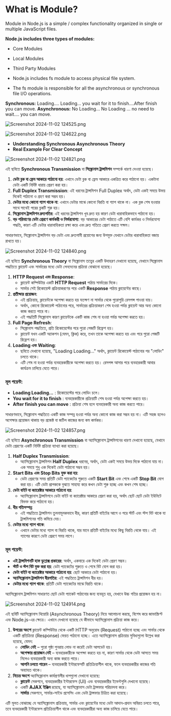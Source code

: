 
# **What is Module?**

Module in Node.js is a simple / complex functionality organized in single or multiple JavaScript files.

**Node.js includes three types of modules:**
- Core Modules
- Local Modules
- Third Party Modules

- Node.js includes fs module to access physical file system.
- The fs module is responsible for all the asynchronous or synchronous file I/O operations.

**Synchronous:**   Loading…. Loading… you wait for it to finish….After finish you can move.
**Asynchronous:**  No Loading… No Loading … no need to wait…. you can move.

![Screenshot 2024-11-02 124525.png](https://prod-files-secure.s3.us-west-2.amazonaws.com/5a4b045f-ac19-493c-832a-3cb357cda128/e4e6b7f9-1fb5-418b-8379-8cdbefeb184a/Screenshot_2024-11-02_124525.png)

![Screenshot 2024-11-02 124622.png](https://prod-files-secure.s3.us-west-2.amazonaws.com/5a4b045f-ac19-493c-832a-3cb357cda128/f2c435bf-b85f-4f37-95ff-b8bd5c1927e5/Screenshot_2024-11-02_124622.png)

- **Understanding Synchronous Asynchronous Theory**
- **Real Example For Clear Concept**

![Screenshot 2024-11-02 124821.png](https://prod-files-secure.s3.us-west-2.amazonaws.com/5a4b045f-ac19-493c-832a-3cb357cda128/fa16fe8d-53de-4056-8a8e-a0089c35b728/Screenshot_2024-11-02_124821.png)

এই ছবিতে **Synchronous Transmission** বা **সিঙ্ক্রোনাস ট্রান্সমিশন** সম্পর্কে ধারণা দেওয়া হয়েছে।

1. **ডেটা ব্লক বা ফ্রেম আকারে পাঠানো হয়**: এখানে ডেটা ব্লক বা ফ্রেম আকারে একত্রিত করে পাঠানো হয়। একটানা ডেটা একটি নির্দিষ্ট ধারায় প্রেরণ করা হয়।
2. **Full Duplex Transmission**: এই ধরনের ট্রান্সমিশন Full Duplex অর্থাৎ, ডেটা একই সময়ে উভয় দিকেই পাঠানো ও গ্রহণ করা সম্ভব হয়।
3. **ডেটার মধ্যে কোনো গ্যাপ থাকে না**: এখানে ডেটার মাঝে কোনো বিরতি বা গ্যাপ থাকে না। এক ব্লক শেষ হওয়ার সাথে সাথেই পরের ব্লকটি শুরু হয়।
4. **সিঙ্ক্রোনাস ট্রান্সমিশন দ্রুতগতির**: এই ধরনের ট্রান্সমিশন খুব দ্রুত হয় কারণ ডেটা ধারাবাহিকভাবে পাঠানো হয়।
5. **বড় পরিমাণের ডেটা প্রেরণে কার্যকরী ও নির্ভরযোগ্য**: বড় আকারের ডেটা পাঠাতে এটি বেশি কার্যকর ও নির্ভরযোগ্য পদ্ধতি, কারণ এটি ডেটার ধারাবাহিকতা রক্ষা করে এবং দ্রুত গতিতে প্রেরণ করতে সক্ষম।

সাধারণভাবে, সিঙ্ক্রোনাস ট্রান্সমিশন বড় ডেটা এবং দ্রুতগামী প্রয়োগের জন্য উপযুক্ত যেখানে ডেটার ধারাবাহিকতা বজায় রাখতে হয়।

![Screenshot 2024-11-02 124840.png](https://prod-files-secure.s3.us-west-2.amazonaws.com/5a4b045f-ac19-493c-832a-3cb357cda128/78952e6d-4239-4c87-b4d4-415b0d93168c/Screenshot_2024-11-02_124840.png)

এই ছবিতে **Synchronous Theory** বা সিঙ্ক্রোনাস তত্ত্বের একটি উদাহরণ দেখানো হয়েছে, যেখানে সিঙ্ক্রোনাস পদ্ধতিতে ক্লায়েন্ট এবং সার্ভারের মধ্যে ডেটা লেনদেনের প্রক্রিয়া বোঝানো হয়েছে।

1. **HTTP Request এবং Response**:
    - ক্লায়েন্ট কম্পিউটার একটি **HTTP Request** পাঠায় সার্ভারের দিকে।
    - সার্ভার সেই রিকোয়েস্ট প্রক্রিয়াকরণের পরে একটি **Response** পাঠায় ক্লায়েন্টের কাছে।
2. **প্রতীক্ষার প্রয়োজন**:
    - এই প্রক্রিয়ায়, ক্লায়েন্টকে অপেক্ষা করতে হয় যতক্ষণ না সার্ভার থেকে পুরোপুরি রেসপন্স পাওয়া যায়।
    - অর্থাৎ, কোনো রিকোয়েস্ট পাঠানোর পরে, সার্ভারের প্রক্রিয়াকরণ শেষ হওয়া পর্যন্ত ক্লায়েন্ট আর অন্য কোনো কাজ করতে পারে না।
    - এই পদ্ধতিটি সিঙ্ক্রোনাস কারণ ক্লায়েন্টকে একটি কাজ শেষ না হওয়া পর্যন্ত অপেক্ষা করতে হয়।
3. **Full Page Refresh**:
    - সিঙ্ক্রোনাস পদ্ধতিতে, প্রতি রিকোয়েস্টের পরে পুরো পেজটি রিফ্রেশ হয়।
    - ক্লায়েন্ট যখন একটি অ্যাকশন (যেমন, ক্লিক) করে, তখন তাকে অপেক্ষা করতে হয় এবং পরে পুরো পেজটি রিফ্রেশ হয়।
4. **Loading এবং Waiting**:
    - ছবিতে দেখানো হয়েছে, "Loading Loading..." অর্থাৎ, ক্লায়েন্ট রিকোয়েস্ট পাঠানোর পর "লোডিং" চলতে থাকে।
    - এটি শেষ না হওয়া পর্যন্ত ব্যবহারকারীকে অপেক্ষা করতে হয়। রেসপন্স আসার পরে ব্যবহারকারী আবার কার্যক্রম চালিয়ে যেতে পারে।

### মূল পয়েন্ট:

- **Loading Loading...** : রিকোয়েস্টের পরে লোডিং চলে।
- **You wait for it to finish** : ব্যবহারকারীকে প্রক্রিয়াটি শেষ হওয়া পর্যন্ত অপেক্ষা করতে হয়।
- **After finish you can move** : প্রক্রিয়া শেষ হলে ব্যবহারকারী অন্য কাজ করতে পারে।

সাধারণভাবে, সিঙ্ক্রোনাস পদ্ধতিতে একটি কাজ সম্পন্ন হওয়া পর্যন্ত অন্য কোনো কাজ করা সম্ভব হয় না। এটি সহজ হলেও অপেক্ষার প্রয়োজন থাকায় বড় প্রজেক্ট বা জটিল কাজের জন্য কম কার্যকর।

![Screenshot 2024-11-02 124857.png](https://prod-files-secure.s3.us-west-2.amazonaws.com/5a4b045f-ac19-493c-832a-3cb357cda128/7c873ff9-a210-479a-b30f-35d5d4664f46/Screenshot_2024-11-02_124857.png)

এই ছবিতে **Asynchronous Transmission** বা অ্যাসিঙ্ক্রোনাস ট্রান্সমিশনের ধারণা দেখানো হয়েছে, যেখানে ডেটা প্রেরণের একটি নির্দিষ্ট প্রক্রিয়া ব্যাখ্যা করা হয়েছে।

1. **Half Duplex Transmission**:
    - অ্যাসিঙ্ক্রোনাস ট্রান্সমিশন **Half Duplex** ধরনের, অর্থাৎ, ডেটা একই সময়ে উভয় দিকে পাঠানো যায় না। এক সময়ে শুধু এক দিকেই ডেটা পাঠানো সম্ভব হয়।
2. **Start Bits এবং Stop Bits যুক্ত করা হয়**:
    - ডেটা প্রেরণের সময় প্রতিটি ডেটা প্যাকেটের শুরুতে একটি **Start Bit** এবং শেষে একটি **Stop Bit** যোগ করা হয়। এটি ডেটা প্রাপককে বুঝতে সাহায্য করে কখন ডেটা শুরু হচ্ছে এবং কখন শেষ হচ্ছে।
3. **ডেটা বাইট বা ক্যারেক্টার আকারে পাঠানো হয়**:
    - অ্যাসিঙ্ক্রোনাস ট্রান্সমিশনে ডেটা বাইট বা ক্যারেক্টার আকারে প্রেরণ করা হয়, অর্থাৎ ছোট ছোট ডেটা ইউনিটে বিভক্ত করে পাঠানো হয়।
4. **ধীর গতিসম্পন্ন**:
    - এই পদ্ধতিতে ট্রান্সমিশন তুলনামূলকভাবে ধীর, কারণ প্রতিটি বাইটের আগে ও পরে স্টার্ট এবং স্টপ বিট থাকে যা ট্রান্সমিশনের গতি কমিয়ে দেয়।
5. **ডেটার মধ্যে গ্যাপ থাকে**:
    - এখানে ডেটার মধ্যে গ্যাপ বা বিরতি থাকে, যার মানে প্রতিটি বাইটের মধ্যে কিছু বিরতি থেকে যায়। এই গ্যাপের কারণে ডেটা প্রেরণে সময় লাগে।

### মূল পয়েন্ট:

- **এই ট্রান্সমিশনটি হাফ ডুপ্লেক্স প্রকারের**: অর্থাৎ, একবারে এক দিকেই ডেটা প্রেরণ সম্ভব।
- **স্টার্ট ও স্টপ বিট যুক্ত করা হয়**: ডেটা প্যাকেটের শুরুতে ও শেষে বিট যোগ করা হয়।
- **ডেটা বাইট বা ক্যারেক্টার আকারে পাঠানো হয়**: ছোট আকারে ডেটা পাঠানো হয়।
- **অ্যাসিঙ্ক্রোনাস ট্রান্সমিশন ধীরগতির**: এই পদ্ধতিতে ট্রান্সমিশন ধীর হয়।
- **ডেটার মধ্যে গ্যাপ থাকে**: প্রতিটি ডেটা প্যাকেটের মাঝে বিরতি থাকে।

অ্যাসিঙ্ক্রোনাস ট্রান্সমিশন সাধারণত ছোট ডেটা প্যাকেট পাঠানোর জন্য ব্যবহৃত হয়, যেখানে উচ্চ গতির প্রয়োজন হয় না।

![Screenshot 2024-11-02 124914.png](https://prod-files-secure.s3.us-west-2.amazonaws.com/5a4b045f-ac19-493c-832a-3cb357cda128/9327618a-9e76-4f7b-a2af-1eec0e1b08a6/Screenshot_2024-11-02_124914.png)

এই ছবিটি অ্যাসিঙ্ক্রোনাস থিয়োরি (Asynchronous Theory) নিয়ে আলোচনা করছে, বিশেষ করে জাভাস্ক্রিপ্ট এবং Node.js-এর ক্ষেত্রে। এখানে দেখানো হয়েছে যে কীভাবে অ্যাসিঙ্ক্রোনাস প্রক্রিয়া কাজ করে।

1. **উপরের অংশে** ক্লায়েন্ট কম্পিউটার থেকে একটি HTTP অনুরোধ (Request) পাঠানো হচ্ছে এবং সার্ভার থেকে একটি প্রতিক্রিয়া (Response) ফেরত পাঠানো হচ্ছে। এতে অ্যাসিঙ্ক্রোনাস প্রক্রিয়ার সুবিধাগুলো উল্লেখ করা হয়েছে, যেমন:
    - **লোডিং নেই** – পুরো পৃষ্ঠা পুনরায় লোড না করেই ডেটা আপডেট হয়।
    - **অপেক্ষার প্রয়োজন নেই** – ব্যবহারকারীকে অপেক্ষা করতে হয় না, কারণ সার্ভার থেকে ডেটা আসতে সময় নিলেও ব্যবহারকারী অন্য কাজ করতে পারে।
    - **আপনি চলতে পারেন** – ব্যবহারকারী ইন্টারফেসটি প্রতিক্রিয়াশীল থাকে, ফলে ব্যবহারকারীর কাজের গতি অব্যাহত থাকে।
2. **নিচের অংশে** অ্যাসিঙ্ক্রোনাস কার্যপ্রণালীর ধাপগুলো দেখানো হয়েছে:
    - **ক্লায়েন্ট** সেকশনে, ব্যবহারকারীর ইন্টারফেস (UI) এবং ব্যবহারকারীর ইভেন্টগুলি দেখানো হয়েছে।
    - একটি **AJAX ইঞ্জিন** রয়েছে, যা অ্যাসিঙ্ক্রোনাস ডেটা ট্রান্সফার পরিচালনা করে।
    - **সার্ভার** সেকশনে, সার্ভার-সাইড প্রসেসিং এবং ডেটা ট্রান্সফার চিত্রিত করা হয়েছে।

এটি মূলত বোঝাচ্ছে যে অ্যাসিঙ্ক্রোনাস প্রক্রিয়ায়, সার্ভার এবং ক্লায়েন্টের মধ্যে ডেটা আদান-প্রদান অবিরত চলতে পারে, তবে ব্যবহারকারী ইন্টারফেস প্রতিক্রিয়াশীল থাকে এবং ব্যবহারকারীরা অন্য কাজ চালিয়ে যেতে পারে।
